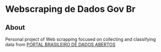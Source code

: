 # Webscraping de Dados Gov Br

## About ## 

Personal project of Web scrapping focused on collecting and classifying data from [PORTAL BRASILEIRO DE DADOS ABERTOS](https://dados.gov.br/dataset?_organization_limit=0)
